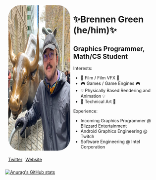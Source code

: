 <div style="display:flex">
    <img src="./me.jpg" style="width:200px; padding:10px; border-radius:50px;">
    <div>
    <h1 style="border-bottom:none;">✨Brennen Green (he/him)✨</h1>
    <h2>Graphics Programmer, Math/CS Student</h2>
    Interests:
    <ul>
        <li>🎥 Film / Film VFX 🎥</li>
        <li>🎮 Games / Game Engines 🎮</li>
        <li>💡 Physically Based Rendering and Animation 💡</li>
        <li>🎨 Technical Art 🎨</li>
    </ul>
    Experience:
    <ul>
        <li>Incoming Graphics Programmer @ Blizzard Entertainment</li>
        <li>Android Graphics Engineering @ Twitch</li>
        <li>Software Engineering @ Intel Corporation</li>
    </ul>
    </div>
</div>
<div style = "display:flex;padding:10px;">
    <a style="padding-right:10px;" href="https://twitter.com/TheBrennenGreen">Twitter</a>
    <a style="padding-right:10px;"href="https://www.brennengreen.dev/">Website</a>
</div>

[![Anurag's GitHub stats](https://github-readme-stats.vercel.app/api?username=brennengreen)](https://github.com/anuraghazra/github-readme-stats)


